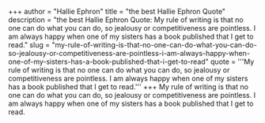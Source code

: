 +++
author = "Hallie Ephron"
title = "the best Hallie Ephron Quote"
description = "the best Hallie Ephron Quote: My rule of writing is that no one can do what you can do, so jealousy or competitiveness are pointless. I am always happy when one of my sisters has a book published that I get to read."
slug = "my-rule-of-writing-is-that-no-one-can-do-what-you-can-do-so-jealousy-or-competitiveness-are-pointless-i-am-always-happy-when-one-of-my-sisters-has-a-book-published-that-i-get-to-read"
quote = '''My rule of writing is that no one can do what you can do, so jealousy or competitiveness are pointless. I am always happy when one of my sisters has a book published that I get to read.'''
+++
My rule of writing is that no one can do what you can do, so jealousy or competitiveness are pointless. I am always happy when one of my sisters has a book published that I get to read.
